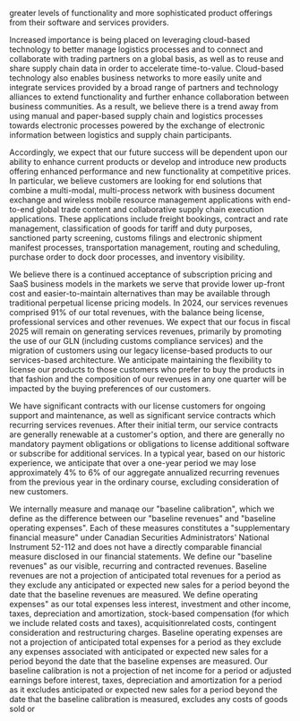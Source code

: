 greater levels of functionality and more sophisticated product offerings from their software and services providers.

Increased importance is being placed on leveraging cloud-based technology to better manage logistics processes and to connect and collaborate with trading partners on a global basis, as well as to reuse and share supply chain data in order to accelerate time-to-value. Cloud-based technology also enables business networks to more easily unite and integrate services provided by a broad range of partners and technology alliances to extend functionality and further enhance collaboration between business communities. As a result, we believe there is a trend away from using manual and paper-based supply chain and logistics processes towards electronic processes powered by the exchange of electronic information between logistics and supply chain participants.

Accordingly, we expect that our future success will be dependent upon our ability to enhance current products or develop and introduce new products offering enhanced performance and new functionality at competitive prices. In particular, we believe customers are looking for end solutions that combine a multi-modal, multi-process network with business document exchange and wireless mobile resource management applications with end-to-end global trade content and collaborative supply chain execution applications. These applications include freight bookings, contract and rate management, classification of goods for tariff and duty purposes, sanctioned party screening, customs filings and electronic shipment manifest processes, transportation management, routing and scheduling, purchase order to dock door processes, and inventory visibility.

We believe there is a continued acceptance of subscription pricing and SaaS business models in the markets we serve that provide lower up-front cost and easier-to-maintain alternatives than may be available through traditional perpetual license pricing models. In 2024, our services revenues comprised 91% of our total revenues, with the balance being license, professional services and other revenues. We expect that our focus in fiscal 2025 will remain on generating services revenues, primarily by promoting the use of our GLN (including customs compliance services) and the migration of customers using our legacy license-based products to our services-based architecture. We anticipate maintaining the flexibility to license our products to those customers who prefer to buy the products in that fashion and the composition of our revenues in any one quarter will be impacted by the buying preferences of our customers.

We have significant contracts with our license customers for ongoing support and maintenance, as well as significant service contracts which recurring services revenues. After their initial term, our service contracts are generally renewable at a customer's option, and there are generally no mandatory payment obligations or obligations to license additional software or subscribe for additional services. In a typical year, based on our historic experience, we anticipate that over a one-year period we may lose approximately 4% to 6% of our aggregate annualized recurring revenues from the previous year in the ordinary course, excluding consideration of new customers.

We internally measure and manaqe our "baseline calibration", which we define as the difference between our "baseline revenues" and "baseline operating expenses". Each of these measures constitutes a "supplementary financial measure" under Canadian Securities Administrators' National Instrument 52-112 and does not have a directly comparable financial measure disclosed in our financial statements. We define our "baseline revenues" as our visible, recurring and contracted revenues. Baseline revenues are not a projection of anticipated total revenues for a period as they exclude any anticipated or expected new sales for a period beyond the date that the baseline revenues are measured. We define operating expenses" as our total expenses less interest, investment and other income, taxes, depreciation and amortization, stock-based compensation (for which we include related costs and taxes), acquisitionrelated costs, contingent consideration and restructuring charges. Baseline operating expenses are not a projection of anticipated total expenses for a period as they exclude any expenses associated with anticipated or expected new sales for a period beyond the date that the baseline expenses are measured. Our baseline calibration is not a projection of net income for a period or adjusted earnings before interest, taxes, depreciation and amortization for a period as it excludes anticipated or expected new sales for a period beyond the date that the baseline calibration is measured, excludes any costs of goods sold or